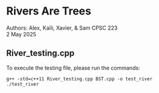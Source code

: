 # Rivers Are Trees

Authors: Alex, Kaili, Xavier, & Sam
CPSC 223  
2 May 2025  

## River_testing.cpp
To execute the testing file, please run the commands:
```
g++ -std=c++11 River_testing.cpp BST.cpp -o test_river
./test_river
```
